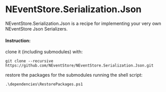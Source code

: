NEventStore.Serialization.Json
======================================================================

NEventStore.Serialization.Json is a recipe for implementing your very own NEventStore Json Serializers.

#### Instruction: ####

clone it (including submodules) with:

```
git clone --recursive https://github.com/NEventStore/NEventStore.Serialization.Json.git
```

restore the packages for the submodules running the shell script:

```
.\dependencies\RestorePackages.ps1
```